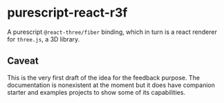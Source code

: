# purescript-react-r3f

A purescript `@react-three/fiber` binding, which in turn is a react renderer for
`three.js`, a 3D library.

## Caveat

This is the very first draft of the idea for the feedback purpose. The
documentation is nonexistent at the moment but it does have companion starter
and examples projects to show some of its capabilities.

